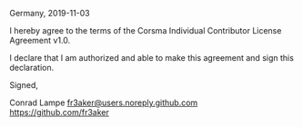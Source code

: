 Germany, 2019-11-03

I hereby agree to the terms of the Corsma Individual Contributor License
Agreement v1.0.

I declare that I am authorized and able to make this agreement and sign this
declaration.

Signed,

Conrad Lampe fr3aker@users.noreply.github.com https://github.com/fr3aker
